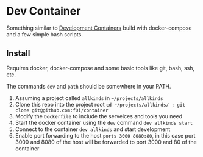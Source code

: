 # Dev Container

Something similar to [Development Containers](https://containers.dev/) build with docker-compose and a few simple bash scripts.

## Install

Requires docker, docker-compose and some basic tools like git, bash, ssh, etc.

The commands `dev` and `path` should be somewhere in your PATH.

1. Assuming a project called `allkinds` in `~/projects/allkinds`
2. Clone this repo into the project root `cd ~/projects/allkinds/ ; git clone git@github.com:f0i/container`
3. Modify the `Dockerfile` to include the serveices and tools you need
4. Start the docker container using the `dev` command `dev allkinds start`
5. Connect to the container `dev allkinds` and start development
6. Enable port forwarding to the host `ports 3000 8080:80`,
   in this case port 3000 and 8080 of the host will be forwarded to port 3000 and 80 of the container

